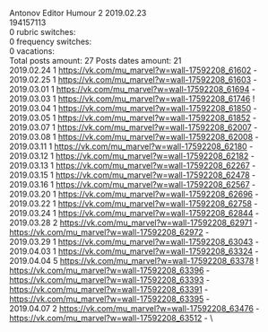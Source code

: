Antonov	Editor Humour 2 2019.02.23\
194157113\
0 rubric switches:\
0 frequency switches:\
0 vacations:\
Total posts amount: 27	Posts dates amount: 21\
2019.02.24 1 https://vk.com/mu_marvel?w=wall-17592208_61602 - \
2019.02.25 1 https://vk.com/mu_marvel?w=wall-17592208_61603 - \
2019.03.01 1 https://vk.com/mu_marvel?w=wall-17592208_61694 - \
2019.03.03 1 https://vk.com/mu_marvel?w=wall-17592208_61746 ! \
2019.03.04 1 https://vk.com/mu_marvel?w=wall-17592208_61850 - \
2019.03.05 1 https://vk.com/mu_marvel?w=wall-17592208_61852 - \
2019.03.07 1 https://vk.com/mu_marvel?w=wall-17592208_62007 - \
2019.03.08 1 https://vk.com/mu_marvel?w=wall-17592208_62008 - \
2019.03.11 1 https://vk.com/mu_marvel?w=wall-17592208_62180 - \
2019.03.12 1 https://vk.com/mu_marvel?w=wall-17592208_62182 - \
2019.03.13 1 https://vk.com/mu_marvel?w=wall-17592208_62267 - \
2019.03.15 1 https://vk.com/mu_marvel?w=wall-17592208_62478 - \
2019.03.16 1 https://vk.com/mu_marvel?w=wall-17592208_62567 - \
2019.03.20 1 https://vk.com/mu_marvel?w=wall-17592208_62696 - \
2019.03.22 1 https://vk.com/mu_marvel?w=wall-17592208_62758 - \
2019.03.24 1 https://vk.com/mu_marvel?w=wall-17592208_62844 - \
2019.03.28 2 https://vk.com/mu_marvel?w=wall-17592208_62971 - https://vk.com/mu_marvel?w=wall-17592208_62972 - \
2019.03.29 1 https://vk.com/mu_marvel?w=wall-17592208_63043 - \
2019.04.03 1 https://vk.com/mu_marvel?w=wall-17592208_63324 - \
2019.04.04 5 https://vk.com/mu_marvel?w=wall-17592208_63378 ! https://vk.com/mu_marvel?w=wall-17592208_63396 - https://vk.com/mu_marvel?w=wall-17592208_63393 - https://vk.com/mu_marvel?w=wall-17592208_63391 - https://vk.com/mu_marvel?w=wall-17592208_63395 - \
2019.04.07 2 https://vk.com/mu_marvel?w=wall-17592208_63476 - https://vk.com/mu_marvel?w=wall-17592208_63512 - \
